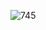 ![745](https://github.com/skygitIG/Reels-since-july-2023/assets/117715724/b5566255-4488-403e-9b33-4b9b720cdda8)

